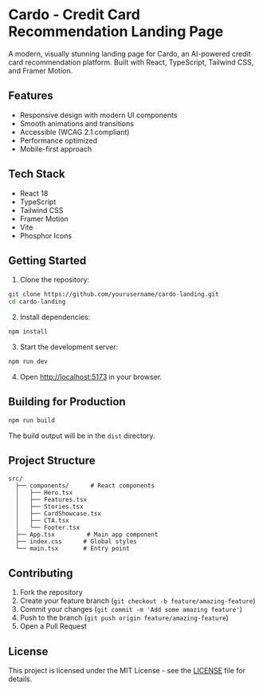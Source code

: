 # Cardo - Credit Card Recommendation Landing Page

A modern, visually stunning landing page for Cardo, an AI-powered credit card recommendation platform. Built with React, TypeScript, Tailwind CSS, and Framer Motion.

## Features

- Responsive design with modern UI components
- Smooth animations and transitions
- Accessible (WCAG 2.1 compliant)
- Performance optimized
- Mobile-first approach

## Tech Stack

- React 18
- TypeScript
- Tailwind CSS
- Framer Motion
- Vite
- Phosphor Icons

## Getting Started

1. Clone the repository:
```bash
git clone https://github.com/yourusername/cardo-landing.git
cd cardo-landing
```

2. Install dependencies:
```bash
npm install
```

3. Start the development server:
```bash
npm run dev
```

4. Open [http://localhost:5173](http://localhost:5173) in your browser.

## Building for Production

```bash
npm run build
```

The build output will be in the `dist` directory.

## Project Structure

```
src/
  ├── components/      # React components
  │   ├── Hero.tsx
  │   ├── Features.tsx
  │   ├── Stories.tsx
  │   ├── CardShowcase.tsx
  │   ├── CTA.tsx
  │   └── Footer.tsx
  ├── App.tsx         # Main app component
  ├── index.css      # Global styles
  └── main.tsx       # Entry point
```

## Contributing

1. Fork the repository
2. Create your feature branch (`git checkout -b feature/amazing-feature`)
3. Commit your changes (`git commit -m 'Add some amazing feature'`)
4. Push to the branch (`git push origin feature/amazing-feature`)
5. Open a Pull Request

## License

This project is licensed under the MIT License - see the [LICENSE](LICENSE) file for details.

